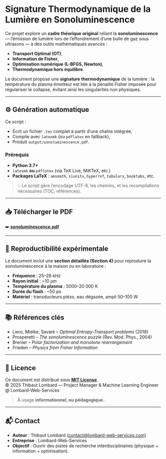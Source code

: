 # Signature Thermodynamique de la Lumière en Sonoluminescence

Ce projet explore un **cadre théorique original** reliant la **sonoluminescence** — l’émission de lumière lors de l’effondrement d’une bulle de gaz sous ultrasons — à des outils mathématiques avancés :  
- **Transport Optimal (OT)**,  
- **Information de Fisher**,  
- **Optimisation numérique (L-BFGS, Newton)**,  
- **Thermodynamique hors équilibre**.

Le document propose une **signature thermodynamique** de la lumière : la température du plasma émetteur est liée à la pénalité Fisher imposée pour régulariser le collapse, évitant ainsi les singularités non physiques.

---

## ⚙️ Génération automatique

Ce script :
- Écrit un fichier `.tex` complet à partir d’une chaîne intégrée,
- Compile avec `latexmk` (ou `pdflatex` en fallback),
- Produit `output/sonoluminescence.pdf`.

### Prérequis

- **Python 3.7+**
- `latexmk` **ou** `pdflatex` (via TeX Live, MiKTeX, etc.)
- **Packages LaTeX** : `amsmath`, `siunitx`, `hyperref`, `tabularx`, `booktabs`, etc.

> 💡 Le script gère l’encodage UTF-8, les chemins, et les recompilations nécessaires (TOC, références).

---

## 📥 Télécharger le PDF

➡️ [**sonoluminescence.pdf**](https://raw.githubusercontent.com/Lombard-Web-Services/sonoluminescence/main/output/sonoluminescence.pdf)

---

## 🧪 Reproductibilité expérimentale

Le document inclut une **section détaillée (Section 4)** pour reproduire la sonoluminescence à la maison ou en laboratoire :

- **Fréquence** : 25–28 kHz  
- **Rayon initial** : ~10 µm  
- **Température du plasma** : 5000–20 000 K  
- **Durée du flash** : ~50 ps  
- **Matériel** : transducteurs piézo, eau dégazée, ampli 50–100 W

---

## 📚 Références clés

- Liero, Mielke, Savaré – *Optimal Entropy-Transport problems* (2018)  
- Prosperetti – *The sonoluminescence puzzle* (Rev. Mod. Phys., 2004)  
- Brenier – *Polar factorization and monotone rearrangement*  
- Frieden – *Physics from Fisher Information*

---

## 📜 Licence

Ce document est distribué sous **[MIT License](LICENSE)**.  
© 2025 Thibaut Lombard — Project Manager & Machine Learning Engineer @ Lombard-Web-Services

>  À usage **informationnel, ou pédagogique.**. 

---

## 📬 Contact

- **Auteur** : Thibaut Lombard  (contact@lombard-web-services.com)
- **Entreprise** : Lombard-Web-Services  
- **Objectif** : Ouvrir des pistes de recherche interdisciplinaires (physique + information + optimisation).
